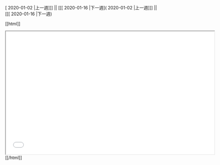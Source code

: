[ 2020-01-02 |上一週]]] || [[[ 2020-01-16 |下一週]( 2020-01-02 |上一週]]] || [[[ 2020-01-16 |下一週)



[[html]]
<iframe src='<http://pad.hackingthursday.org>  ?showControls=true&showChat=true&showLineNumbers=true&useMonospaceFont=false' width=675 height=400></iframe>
[[/html]]